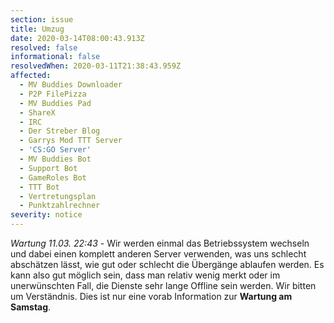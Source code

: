 ```yaml
---
section: issue
title: Umzug
date: 2020-03-14T08:00:43.913Z
resolved: false
informational: false
resolvedWhen: 2020-03-11T21:38:43.959Z
affected:
  - MV Buddies Downloader
  - P2P FilePizza
  - MV Buddies Pad
  - ShareX
  - IRC
  - Der Streber Blog
  - Garrys Mod TTT Server
  - 'CS:GO Server'
  - MV Buddies Bot
  - Support Bot
  - GameRoles Bot
  - TTT Bot
  - Vertretungsplan
  - Punktzahlrechner
severity: notice
---
```

*Wartung 11.03. 22:43* - Wir werden einmal das Betriebssystem wechseln und dabei einen komplett anderen Server verwenden, was uns schlecht abschätzen lässt, wie gut oder schlecht die Übergänge ablaufen werden. Es kann also gut möglich sein, dass man relativ wenig merkt oder im unerwünschten Fall, die Dienste sehr lange Offline sein werden. Wir bitten um Verständnis. Dies ist nur eine vorab Information zur **Wartung am Samstag**.